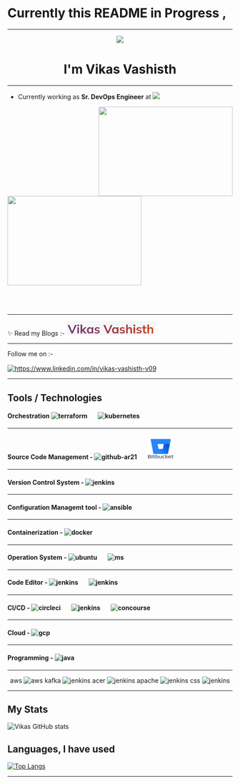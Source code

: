 # Currently this README in Progress , 
---

<p align="center">
<img src="https://user-images.githubusercontent.com/74038190/226190894-18e959ba-d458-4a94-ac44-790190f2a947.gif" width="450">
</p>
<h1 align="center">I'm Vikas Vashisth</h1>

---

-  Currently working as **Sr. DevOps Engineer** at <a href="https://www.nashtechglobal.com/"><img src="https://www.nashtechglobal.com/wp-content/uploads/2023/12/nashTech-logo-red.svg" width="50" ></a>


<!-- [![NashTech](https://www.nashtechglobal.com/wp-content/uploads/2023/12/nashTech-logo-red.svg)](https://www.nashtechglobal.com/) -->
<img src="https://github.com/Anmol-Baranwal/Cool-GIFs-For-GitHub/assets/74038190/dad5d025-91c3-43b9-9a3d-1c9266f77cb7" width="300" height="200" align="right"> 
<img src="https://user-images.githubusercontent.com/74038190/212750672-2f3f2b50-c84f-4ed8-a60a-849ae69ff9df.gif" width="300" height="200">

  <br><br>



---

 ✨ Read my Blogs :- <a href="https://blog.nashtechglobal.com/author/vikasvashisthnt/"><img src="/assets/blog_img.png" width="200"></a>


---

<p align="left">

Follow me on :-

<a href="https://linkedin.com/in/vikas-vashisth-v09" target="blank"><img align="center" src="https://www.vectorlogo.zone/logos/linkedin/linkedin-icon.svg" alt="https://www.linkedin.com/in/vikas-vashisth-v09" height="30" width="40" /></a>



</p>

---
## Tools / Technologies

#### Orchestration <img src="https://www.vectorlogo.zone/logos/terraformio/terraformio-icon.svg" alt="terraform" width="45" height="55" style="margin-right: 20px;" />  <img src="https://www.vectorlogo.zone/logos/kubernetes/kubernetes-icon.svg" alt="kubernetes" width="55" height="55"  />

---

#### Source Code Management -   <img src="https://www.vectorlogo.zone/logos/github/github-icon.svg" alt="github-ar21" width="60" height="80" style="margin-right: 20px;" />  <img src="https://raw.githubusercontent.com/devicons/devicon/ca28c779441053191ff11710fe24a9e6c23690d6/icons/bitbucket/bitbucket-original-wordmark.svg" alt ="bitbucket" width="60" height="50">

---

#### Version Control System -   <img src="https://www.vectorlogo.zone/logos/git-scm/git-scm-icon.svg" alt="jenkins" width="45" height="55"/>


---

#### Configuration Managemt tool -       <img src="https://www.vectorlogo.zone/logos/ansible/ansible-icon.svg" alt="ansible" width="45" height="55"/>


---
#### Containerization  - <img src="https://www.vectorlogo.zone/logos/docker/docker-icon.svg" alt="docker" width="60" height="50"/>
---


#### Operation System - <img src="https://www.vectorlogo.zone/logos/ubuntu/ubuntu-icon.svg" alt="ubuntu" width="60" height="80" style="margin-right: 20px;"/>   <img src="https://www.vectorlogo.zone/logos/microsoft/microsoft-icon.svg" alt="ms" width="60" height="80"/>
---


#### Code Editor - <img src="https://www.vectorlogo.zone/logos/visualstudio_code/visualstudio_code-icon.svg" alt="jenkins" width="45" height="55" style="margin-right: 20px;"/>   <img src="https://www.vectorlogo.zone/logos/vim/vim-icon.svg" alt="jenkins" width="45" height="55"/>
---

#### CI/CD - <img src="https://www.vectorlogo.zone/logos/circleci/circleci-icon.svg" alt="circleci" width="45" height="55" style="margin-right: 20px;"/>  <img src="https://www.vectorlogo.zone/logos/jenkins/jenkins-icon.svg" alt="jenkins" width="45" height="55" style="margin-right: 20px;"/>  <img src="https://www.vectorlogo.zone/logos/concourse-ci/concourse-ci-icon.svg" alt="concourse" width="45" height="55"/>

---

#### Cloud -  <img src="https://www.vectorlogo.zone/logos/google_cloud/google_cloud-icon.svg" alt="gcp" width="45" height="55"/>

---
#### Programming -       <img src="https://www.vectorlogo.zone/logos/java/java-icon.svg" alt="java" width="45" height="55"/>
---

<p align="center">
aws    <img src="https://www.vectorlogo.zone/logos/amazon_aws/amazon_aws-icon.svg" alt="aws" width="45" height="55"/>
kafka  <img src="https://www.vectorlogo.zone/logos/apache_kafka/apache_kafka-icon.svg" alt="jenkins" width="45" height="55"/> 
acer   <img src="https://www.vectorlogo.zone/logos/acer/acer-ar21.svg" alt="jenkins" width="45" height="55"/>
apache <img src="https://www.vectorlogo.zone/logos/apache/apache-icon.svg" alt="jenkins" width="45" height="55"/>
css    <img src="https://www.vectorlogo.zone/logos/w3_css/w3_css-icon.svg" alt="jenkins" width="45" height="55"/>
</p>

---
## My Stats

![Vikas GitHub stats](https://github-readme-stats.vercel.app/api?username=VikasVashisth&show_icons=true&theme=highcontrast)


## Languages, I have used

[![Top Langs](https://github-readme-stats.vercel.app/api/top-langs/?username=VikasVashisth&layout=compact)](https://github.com/VikasVashisth/github-readme-stats)

---
<!---
VikasVashisth/VikasVashisth is a ✨ special ✨ repository because its `README.md` (this file) appears on your GitHub profile.
You can click the Preview link to take a look at your changes.
--->
